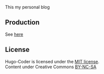 This my personal blog

## Production
See [here]()

## License

Hugo-Coder is licensed under the [MIT license](https://github.com/luizdepra/hugo-coder/blob/master/LICENSE.md).<br />
Content under Creative Commons [BY-NC-SA](https://creativecommons.org/licenses/by-nc-sa/4.0/)
